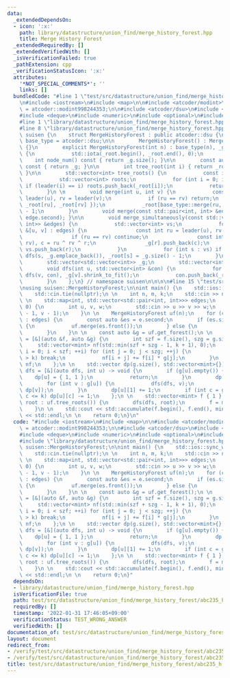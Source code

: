 ```yaml
---
data:
  _extendedDependsOn:
  - icon: ':x:'
    path: library/datastructure/union_find/merge_history_forest.hpp
    title: Merge History Forest
  _extendedRequiredBy: []
  _extendedVerifiedWith: []
  _isVerificationFailed: true
  _pathExtension: cpp
  _verificationStatusIcon: ':x:'
  attributes:
    '*NOT_SPECIAL_COMMENTS*': ''
    links: []
  bundledCode: "#line 1 \"test/src/datastructure/union_find/merge_history_forest/abc235_h.test.cpp\"\
    \n#include <iostream>\n#include <map>\n\n#include <atcoder/modint>\nusing mint\
    \ = atcoder::modint998244353;\n\n#include <atcoder/dsu>\n#include <algorithm>\n\
    #include <deque>\n#include <numeric>\n#include <optional>\n#include <queue>\n\n\
    #line 1 \"library/datastructure/union_find/merge_history_forest.hpp\"\n\n\n\n\
    #line 8 \"library/datastructure/union_find/merge_history_forest.hpp\"\n\nnamespace\
    \ suisen {\n    struct MergeHistoryForest : public atcoder::dsu {\n        using\
    \ base_type = atcoder::dsu;\n\n        MergeHistoryForest() : MergeHistoryForest(0)\
    \ {}\n        explicit MergeHistoryForest(int n) : base_type(n), _g(n), _root(n)\
    \ {\n            std::iota(_root.begin(), _root.end(), 0);\n        }\n\n    \
    \    int node_num() const { return _g.size(); }\n\n        const auto& get_forest()\
    \ const { return _g; }\n\n        int tree_root(int i) { return _root[leader(i)];\
    \ }\n\n        std::vector<int> tree_roots() {\n            const int n = _root.size();\n\
    \            std::vector<int> roots;\n            for (int i = 0; i < n; ++i)\
    \ if (leader(i) == i) roots.push_back(_root[i]);\n            return roots;\n\
    \        }\n \n        void merge(int u, int v) {\n            const int ru =\
    \ leader(u), rv = leader(v);\n            if (ru == rv) return;\n            _g.push_back({\
    \ _root[ru], _root[rv] });\n            _root[base_type::merge(ru, rv)] = _g.size()\
    \ - 1;\n        }\n        void merge(const std::pair<int, int> &edge) { merge(edge.first,\
    \ edge.second); }\n\n        void merge_simultaneously(const std::vector<std::pair<int,\
    \ int>> &edges) {\n            std::vector<int> vs;\n            for (const auto\
    \ &[u, v] : edges) {\n                const int ru = leader(u), rv = leader(v);\n\
    \                if (ru == rv) continue;\n                const int r = base_type::merge(ru,\
    \ rv), c = ru ^ rv ^ r;\n                _g[r].push_back(c);\n               \
    \ vs.push_back(r);\n            }\n            for (int s : vs) if (s == leader(s))\
    \ dfs(s, _g.emplace_back()), _root[s] = _g.size() - 1;\n        }\n\n    private:\n\
    \        std::vector<std::vector<int>> _g;\n        std::vector<int> _root;\n\n\
    \        void dfs(int u, std::vector<int> &con) {\n            for (int v : _g[u])\
    \ dfs(v, con), _g[v].shrink_to_fit();\n            con.push_back(_root[u]), _g[u].clear();\n\
    \        }\n    };\n} // namespace suisen\n\n\n\n#line 15 \"test/src/datastructure/union_find/merge_history_forest/abc235_h.test.cpp\"\
    \nusing suisen::MergeHistoryForest;\n\nint main() {\n    std::ios::sync_with_stdio(false);\n\
    \    std::cin.tie(nullptr);\n \n    int n, m, k;\n    std::cin >> n >> m >> k;\n\
    \ \n    std::map<int, std::vector<std::pair<int, int>>> edges;\n    while (m -->\
    \ 0) {\n        int u, v, w;\n        std::cin >> u >> v >> w;\n        edges[w].emplace_back(u\
    \ - 1, v - 1);\n    }\n \n    MergeHistoryForest uf(n);\n    for (const auto &e\
    \ : edges) {\n        const auto &es = e.second;\n        if (es.size() == 1)\
    \ {\n            uf.merge(es.front());\n        } else {\n            uf.merge_simultaneously(e.second);\n\
    \        }\n    }\n \n    const auto &g = uf.get_forest();\n \n    auto merge\
    \ = [&](auto &f, auto &g) {\n        int szf = f.size(), szg = g.size();\n   \
    \     std::vector<mint> nf(std::min(szf + szg - 1, k + 1), 0);\n        for (int\
    \ i = 0; i < szf; ++i) for (int j = 0; j < szg; ++j) {\n            if (i + j\
    \ > k) break;\n            nf[i + j] += f[i] * g[j];\n        }\n        return\
    \ nf;\n    };\n \n    std::vector dp(g.size(), std::vector<mint>{});\n    auto\
    \ dfs = [&](auto dfs, int u) -> void {\n        if (g[u].empty()) {\n        \
    \    dp[u] = { 1, 1 };\n            return;\n        }\n        dp[u] = { 1 };\n\
    \        for (int v : g[u]) {\n            dfs(dfs, v);\n            dp[u] = merge(dp[u],\
    \ dp[v]);\n        }\n        dp[u][1] += 1;\n        if (int c = g[u].size();\
    \ c <= k) dp[u][c] -= 1;\n    };\n \n    std::vector<mint> f { 1 };\n    for (int\
    \ root : uf.tree_roots()) {\n        dfs(dfs, root);\n        f = merge(f, dp[root]);\n\
    \    }\n \n    std::cout << std::accumulate(f.begin(), f.end(), mint(0)).val()\
    \ << std::endl;\n \n    return 0;\n}\n"
  code: "#include <iostream>\n#include <map>\n\n#include <atcoder/modint>\nusing mint\
    \ = atcoder::modint998244353;\n\n#include <atcoder/dsu>\n#include <algorithm>\n\
    #include <deque>\n#include <numeric>\n#include <optional>\n#include <queue>\n\n\
    #include \"library/datastructure/union_find/merge_history_forest.hpp\"\nusing\
    \ suisen::MergeHistoryForest;\n\nint main() {\n    std::ios::sync_with_stdio(false);\n\
    \    std::cin.tie(nullptr);\n \n    int n, m, k;\n    std::cin >> n >> m >> k;\n\
    \ \n    std::map<int, std::vector<std::pair<int, int>>> edges;\n    while (m -->\
    \ 0) {\n        int u, v, w;\n        std::cin >> u >> v >> w;\n        edges[w].emplace_back(u\
    \ - 1, v - 1);\n    }\n \n    MergeHistoryForest uf(n);\n    for (const auto &e\
    \ : edges) {\n        const auto &es = e.second;\n        if (es.size() == 1)\
    \ {\n            uf.merge(es.front());\n        } else {\n            uf.merge_simultaneously(e.second);\n\
    \        }\n    }\n \n    const auto &g = uf.get_forest();\n \n    auto merge\
    \ = [&](auto &f, auto &g) {\n        int szf = f.size(), szg = g.size();\n   \
    \     std::vector<mint> nf(std::min(szf + szg - 1, k + 1), 0);\n        for (int\
    \ i = 0; i < szf; ++i) for (int j = 0; j < szg; ++j) {\n            if (i + j\
    \ > k) break;\n            nf[i + j] += f[i] * g[j];\n        }\n        return\
    \ nf;\n    };\n \n    std::vector dp(g.size(), std::vector<mint>{});\n    auto\
    \ dfs = [&](auto dfs, int u) -> void {\n        if (g[u].empty()) {\n        \
    \    dp[u] = { 1, 1 };\n            return;\n        }\n        dp[u] = { 1 };\n\
    \        for (int v : g[u]) {\n            dfs(dfs, v);\n            dp[u] = merge(dp[u],\
    \ dp[v]);\n        }\n        dp[u][1] += 1;\n        if (int c = g[u].size();\
    \ c <= k) dp[u][c] -= 1;\n    };\n \n    std::vector<mint> f { 1 };\n    for (int\
    \ root : uf.tree_roots()) {\n        dfs(dfs, root);\n        f = merge(f, dp[root]);\n\
    \    }\n \n    std::cout << std::accumulate(f.begin(), f.end(), mint(0)).val()\
    \ << std::endl;\n \n    return 0;\n}"
  dependsOn:
  - library/datastructure/union_find/merge_history_forest.hpp
  isVerificationFile: true
  path: test/src/datastructure/union_find/merge_history_forest/abc235_h.test.cpp
  requiredBy: []
  timestamp: '2022-01-31 17:46:05+09:00'
  verificationStatus: TEST_WRONG_ANSWER
  verifiedWith: []
documentation_of: test/src/datastructure/union_find/merge_history_forest/abc235_h.test.cpp
layout: document
redirect_from:
- /verify/test/src/datastructure/union_find/merge_history_forest/abc235_h.test.cpp
- /verify/test/src/datastructure/union_find/merge_history_forest/abc235_h.test.cpp.html
title: test/src/datastructure/union_find/merge_history_forest/abc235_h.test.cpp
---
```

